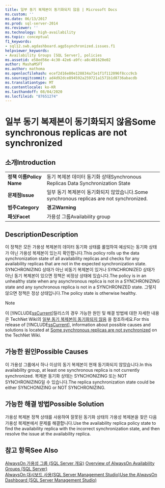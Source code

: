 ```yaml
---
title: 일부 동기 복제본이 동기화되지 않음 | Microsoft Docs
ms.custom: ''
ms.date: 06/13/2017
ms.prod: sql-server-2014
ms.reviewer: ''
ms.technology: high-availability
ms.topic: conceptual
f1_keywords:
- sql12.swb.agdashboard.agp5synchronized.issues.f1
helpviewer_keywords:
- Availability Groups [SQL Server], policies
ms.assetid: e58ed56e-4c30-42e6-a9fc-a8c401620e02
author: MashaMSFT
ms.author: mathoma
ms.openlocfilehash: ecef2d16e80e128834a71e1f1f112096f8ccc9cb
ms.sourcegitcommit: ad4d92dce894592a259721a1571b1d8736abacdb
ms.translationtype: MT
ms.contentlocale: ko-KR
ms.lasthandoff: 08/04/2020
ms.locfileid: "87651274"
---
```

# <a name="some-synchronous-replicas-are-not-synchronized"></a><span data-ttu-id="55240-102">일부 동기 복제본이 동기화되지 않음</span><span class="sxs-lookup"><span data-stu-id="55240-102">Some synchronous replicas are not synchronized</span></span>
    
## <a name="introduction"></a><span data-ttu-id="55240-103">소개</span><span class="sxs-lookup"><span data-stu-id="55240-103">Introduction</span></span>  
  
|||  
|-|-|  
|<span data-ttu-id="55240-104">**정책 이름**</span><span class="sxs-lookup"><span data-stu-id="55240-104">**Policy Name**</span></span>|<span data-ttu-id="55240-105">동기 복제본 데이터 동기화 상태</span><span class="sxs-lookup"><span data-stu-id="55240-105">Synchronous Replicas Data Synchronization State</span></span>|  
|<span data-ttu-id="55240-106">**문제점**</span><span class="sxs-lookup"><span data-stu-id="55240-106">**Issue**</span></span>|<span data-ttu-id="55240-107">일부 동기 복제본이 동기화되지 않았습니다.</span><span class="sxs-lookup"><span data-stu-id="55240-107">Some synchronous replicas are not synchronized.</span></span>|  
|<span data-ttu-id="55240-108">**범주**</span><span class="sxs-lookup"><span data-stu-id="55240-108">**Category**</span></span>|<span data-ttu-id="55240-109">**경고**</span><span class="sxs-lookup"><span data-stu-id="55240-109">**Warning**</span></span>|  
|<span data-ttu-id="55240-110">**패싯**</span><span class="sxs-lookup"><span data-stu-id="55240-110">**Facet**</span></span>|<span data-ttu-id="55240-111">가용성 그룹</span><span class="sxs-lookup"><span data-stu-id="55240-111">Availability group</span></span>|  
  
## <a name="description"></a><span data-ttu-id="55240-112">Description</span><span class="sxs-lookup"><span data-stu-id="55240-112">Description</span></span>  
 <span data-ttu-id="55240-113">이 정책은 모든 가용성 복제본의 데이터 동기화 상태를 롤업하여 예상되는 동기화 상태가 아닌 가용성 복제본이 있는지 확인합니다.</span><span class="sxs-lookup"><span data-stu-id="55240-113">This policy rolls up the data synchronization state of all availability replicas and checks for any availability replicas that are not in the expected synchronization state.</span></span> <span data-ttu-id="55240-114">SYNCHRONIZING 상태가 아닌 비동기 복제본이 있거나 SYNCHRONIZED 상태가 아닌 동기 복제본이 있으면 정책은 비정상 상태에 있습니다.</span><span class="sxs-lookup"><span data-stu-id="55240-114">The policy is in an unhealthy state when any asynchronous replica is not in a SYNCHRONIZING state and any synchronous replica is not in a SYNCHRONIZED state.</span></span> <span data-ttu-id="55240-115">그렇지 않으면 정책은 정상 상태입니다.</span><span class="sxs-lookup"><span data-stu-id="55240-115">The policy state is otherwise healthy.</span></span>  
  
> [!NOTE]  
>  <span data-ttu-id="55240-116">이 [!INCLUDE[ssCurrent](../../../includes/sscurrent-md.md)]릴리스의 경우 가능한 원인 및 해결 방법에 대한 자세한 내용은 TechNet Wiki의 [일부 동기 복제본이 동기화되지 않음](https://go.microsoft.com/fwlink/p/?LinkId=220853) 을 참조하세요.</span><span class="sxs-lookup"><span data-stu-id="55240-116">For this release of [!INCLUDE[ssCurrent](../../../includes/sscurrent-md.md)], information about possible causes and solutions is located at [Some synchronous replicas are not synchronized](https://go.microsoft.com/fwlink/p/?LinkId=220853) on the TechNet Wiki.</span></span>  
  
## <a name="possible-causes"></a><span data-ttu-id="55240-117">가능한 원인</span><span class="sxs-lookup"><span data-stu-id="55240-117">Possible Causes</span></span>  
 <span data-ttu-id="55240-118">이 가용성 그룹에서 하나 이상의 동기 복제본이 현재 동기화되지 않았습니다.</span><span class="sxs-lookup"><span data-stu-id="55240-118">In this availability group, at least one synchronous replica is not currently synchronized.</span></span> <span data-ttu-id="55240-119">복제본 동기화 상태는 SYNCHONIZING 또는 NOT SYNCHRONIZING일 수 있습니다.</span><span class="sxs-lookup"><span data-stu-id="55240-119">The replica synchronization state could be either SYNCHONIZING or NOT SYNCHRONIZING.</span></span>  
  
## <a name="possible-solution"></a><span data-ttu-id="55240-120">가능한 해결 방법</span><span class="sxs-lookup"><span data-stu-id="55240-120">Possible Solution</span></span>  
 <span data-ttu-id="55240-121">가용성 복제본 정책 상태를 사용하여 잘못된 동기화 상태의 가용성 복제본을 찾은 다음 가용성 복제본에서 문제를 해결합니다.</span><span class="sxs-lookup"><span data-stu-id="55240-121">Use the availability replica policy state to find the availability replica with the incorrect synchronization state, and then resolve the issue at the availability replica.</span></span>  
  
## <a name="see-also"></a><span data-ttu-id="55240-122">참고 항목</span><span class="sxs-lookup"><span data-stu-id="55240-122">See Also</span></span>  
 <span data-ttu-id="55240-123">[AlwaysOn 가용성 그룹 &#40;SQL Server 개요&#41;](overview-of-always-on-availability-groups-sql-server.md) </span><span class="sxs-lookup"><span data-stu-id="55240-123">[Overview of AlwaysOn Availability Groups &#40;SQL Server&#41;](overview-of-always-on-availability-groups-sql-server.md) </span></span>  
 [<span data-ttu-id="55240-124">AlwaysOn 대시보드 사용&#40;SQL Server Management Studio&#41;</span><span class="sxs-lookup"><span data-stu-id="55240-124">Use the AlwaysOn Dashboard &#40;SQL Server Management Studio&#41;</span></span>](use-the-always-on-dashboard-sql-server-management-studio.md)  
  
  
